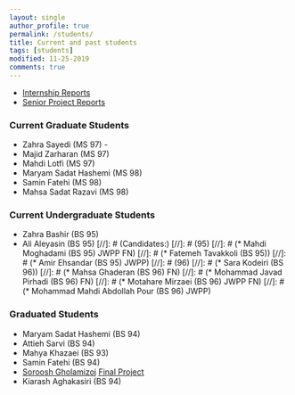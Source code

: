 ```yaml
---
layout: single
author_profile: true
permalink: /students/
title: Current and past students
tags: [students]
modified: 11-25-2019
comments: true
---
```


* [Internship Reports](/internship/)
* [Senior Project Reports](/projects/)

### Current Graduate Students
* Zahra Sayedi (MS 97) - 
* Majid Zarharan (MS 97)
* Mahdi Lotfi (MS 97)
* Maryam Sadat Hashemi (MS 98)
* Samin Fatehi (MS 98)
* Mahsa Sadat Razavi (MS 98)

### Current Undergraduate Students
* Zahra Bashir (BS 95)
* Ali Aleyasin (BS 95)
[//]: # (Candidates:)
[//]: # (95)
[//]: # (* Mahdi Moghadami (BS 95) JWPP FN) 
[//]: # (* Fatemeh Tavakkoli (BS 95)) 
[//]: # (* Amir Ehsandar (BS 95) JWPP) 
[//]: # (96)
[//]: # (* Sara Kodeiri (BS 96)) 
[//]: # (* Mahsa Ghaderan (BS 96) FN) 
[//]: # (* Mohammad Javad Pirhadi (BS 96) FN) 
[//]: # (* Motahare Mirzaei (BS 96) JWPP FN) 
[//]: # (* Mohammad Mahdi Abdollah Pour (BS 96) JWPP) 


### Graduated Students
* Maryam Sadat Hashemi (BS 94)
* Attieh Sarvi (BS 94)
* Mahya Khazaei (BS 93)
* Samin Fatehi (BS 94)
* [Soroosh Gholamizoj](https://sites.google.com/site/gholamisoroosh) [Final Project](/projects/sorooshgholami)
* Kiarash Aghakasiri (BS 94)

